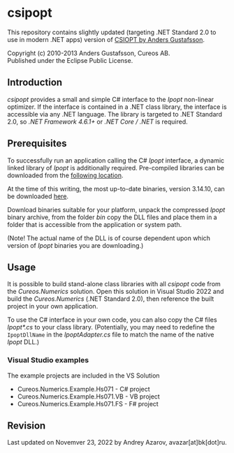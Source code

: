 # csipopt

This repository contains slightly updated (targeting .NET Standard 2.0 to use in modern .NET apps) version of [CSIOPT by Anders Gustafsson](https://github.com/cureos/csipopt).

Copyright (c) 2010-2013 Anders Gustafsson, Cureos AB.<br/>
Published under the Eclipse Public License.

## Introduction

*csipopt* provides a small and simple C# interface to the *Ipopt* non-linear optimizer. If the interface is
contained in a .NET class library, the interface is accessible via any .NET language. The library is targeted to .NET Standard 2.0, so *.NET Framework 4.6.1+* or *.NET Core / .NET* is required.

## Prerequisites

To successfully run an application calling the C# *Ipopt* interface, a dynamic linked library of *Ipopt* is 
additionally required. Pre-compiled libraries can be downloaded from the 
[following location](https://github.com/coin-or/Ipopt/releases).

At the time of this writing, the most up-to-date binaries, version 3.14.10, can be downloaded 
[here](https://github.com/coin-or/Ipopt/releases/download/releases%2F3.14.10/Ipopt-3.14.10-win64-msvs2019-md.zip).

Download binaries suitable for your platform, unpack the compressed *Ipopt* binary archive, from the folder 
*bin* copy the DLL files and place them in a folder that is accessible from the application or system path.

(Note! The actual name of the DLL is of course dependent upon which version of *Ipopt* binaries you are 
downloading.)


## Usage

It is possible to build stand-alone class libraries with all *csipopt* code from the *Cureos.Numerics* solution. 
Open this solution in Visual Studio 2022 and build the *Cureos.Numerics* (.NET Standard 2.0), then reference the built project in your own application.

To use the C# interface in your own code, you can also copy the C# files _Ipopt*.cs_ to your class library. 
(Potentially, you may need to redefine the `IpoptDllName` in the *IpoptAdapter.cs* file to match the name of the 
native *Ipopt* DLL.) 

### Visual Studio examples

The example projects are included in the VS Solution 
- Cureos.Numerics.Example.Hs071 - C# project
- Cureos.Numerics.Example.Hs071.VB - VB project
- Cureos.Numerics.Example.Hs071.FS - F# project

## Revision

Last updated on Novemver 23, 2022 by Andrey Azarov, avazar[at]bk[dot]ru.
